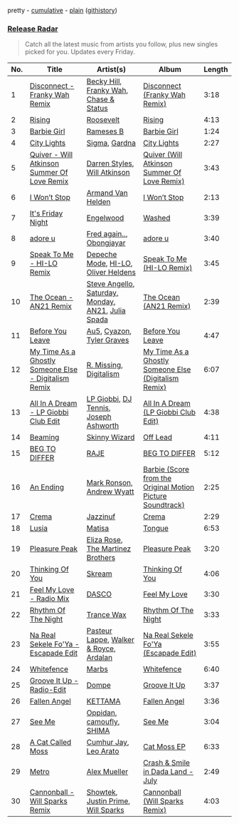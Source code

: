 pretty - [cumulative](/playlists/cumulative/Release%20Radar.md) - [plain](/playlists/plain/37i9dQZEVXbsudmxBFKW7G) ([githistory](https://github.githistory.xyz/vitokorn/spotify-playlist-archive/blob/master/playlists/plain/37i9dQZEVXbsudmxBFKW7G))

### [Release Radar](https://open.spotify.com/playlist/37i9dQZEVXbsudmxBFKW7G)

> Catch all the latest music from artists you follow, plus new singles picked for you. Updates every Friday.

| No. | Title | Artist(s) | Album | Length |
|---|---|---|---|---|
| 1 | [Disconnect - Franky Wah Remix](https://open.spotify.com/track/3HFL5MeQNUzWkoluSbqB8p) | [Becky Hill](https://open.spotify.com/artist/4EPJlUEBy49EX1wuFOvtjK), [Franky Wah](https://open.spotify.com/artist/3IG3Ub4ra8AuSxCFDVkVco), [Chase & Status](https://open.spotify.com/artist/3jNkaOXasoc7RsxdchvEVq) | [Disconnect (Franky Wah Remix)](https://open.spotify.com/album/63dZNXv0CWMfimY0Fj75Z3) | 3:18 |
| 2 | [Rising](https://open.spotify.com/track/7xN80kFvkkSMtDu57pZ29w) | [Roosevelt](https://open.spotify.com/artist/4AQrqVz6BYwy29iMxcGtx7) | [Rising](https://open.spotify.com/album/7lvWOiTh8oMtOldgbB4EWi) | 4:13 |
| 3 | [Barbie Girl](https://open.spotify.com/track/40NjU5RfQyTFPO2NMIw9bE) | [Rameses B](https://open.spotify.com/artist/06EfEcjc0vdvI6VNL0soIO) | [Barbie Girl](https://open.spotify.com/album/7ozeAO7UpmVoaj4EHo6TGv) | 1:24 |
| 4 | [City Lights](https://open.spotify.com/track/6jJNiNyWspgKLVwe9vhHsc) | [Sigma](https://open.spotify.com/artist/01pKrlgPJhm5dB4lneYAqS), [Gardna](https://open.spotify.com/artist/4thIP9ruwthrnBaBU9Wz8U) | [City Lights](https://open.spotify.com/album/1vozxbiPOwTB8r7rhX1015) | 2:27 |
| 5 | [Quiver - Will Atkinson Summer Of Love Remix](https://open.spotify.com/track/7F49P0UZYnQWcwPqUiWBOz) | [Darren Styles](https://open.spotify.com/artist/2gZzTzeACSwFqkMroVxmnm), [Will Atkinson](https://open.spotify.com/artist/5FXLHhKgStv36wfwXMhTWt) | [Quiver (Will Atkinson Summer Of Love Remix)](https://open.spotify.com/album/2odA7O2smqsayIghpdUPxM) | 3:43 |
| 6 | [I Won’t Stop](https://open.spotify.com/track/56aXtU4yNbdkefmS45r0CW) | [Armand Van Helden](https://open.spotify.com/artist/3cQA9WH8liZfeja1DxcDYE) | [I Won’t Stop](https://open.spotify.com/album/02tzGyk5oaHG89e5FwgRRi) | 2:13 |
| 7 | [It's Friday Night](https://open.spotify.com/track/6CYMdChBOA0lE0j8l6VDS7) | [Engelwood](https://open.spotify.com/artist/7rgCh0Go1ezmcV75kXQM2T) | [Washed](https://open.spotify.com/album/4S3qBztgMYLnQrQZmmSoOR) | 3:39 |
| 8 | [adore u](https://open.spotify.com/track/3YgtkOxZsTuaZdL8McA1FQ) | [Fred again..](https://open.spotify.com/artist/4oLeXFyACqeem2VImYeBFe), [Obongjayar](https://open.spotify.com/artist/6l7R1jntPahGxwJt7Tky8h) | [adore u](https://open.spotify.com/album/7K3BWpksmH4L7BoqUdhZrL) | 3:40 |
| 9 | [Speak To Me - HI-LO Remix](https://open.spotify.com/track/3l6EYiI1qc6tMCZ3ACU3bG) | [Depeche Mode](https://open.spotify.com/artist/762310PdDnwsDxAQxzQkfX), [HI-LO](https://open.spotify.com/artist/0ETJQforv5OXgDgidQv9qd), [Oliver Heldens](https://open.spotify.com/artist/5nki7yRhxgM509M5ADlN1p) | [Speak To Me (HI-LO Remix)](https://open.spotify.com/album/46xiRR85sqnTRCWmQx4IDa) | 3:45 |
| 10 | [The Ocean - AN21 Remix](https://open.spotify.com/track/75hzpFYuH5UIrkvrxFIliO) | [Steve Angello](https://open.spotify.com/artist/4FqPRilb0Ja0TKG3RS3y4s), [Saturday, Monday](https://open.spotify.com/artist/4ChtTBF8lU2YYsuoTrquYn), [AN21](https://open.spotify.com/artist/3wPBMtzFP84b7UN786Sxhn), [Julia Spada](https://open.spotify.com/artist/0GtgBnMAiOhU6MebyAB0V2) | [The Ocean (AN21 Remix)](https://open.spotify.com/album/6Z55Ajz4ZWxWjE2upY8n4J) | 2:39 |
| 11 | [Before You Leave](https://open.spotify.com/track/5tkIlZJ0rIGFpNg0q94H10) | [Au5](https://open.spotify.com/artist/40WIa01eubnEVkxUHeDZyF), [Cyazon](https://open.spotify.com/artist/7yiGQoPOHVrr5LGKf5VwP8), [Tyler Graves](https://open.spotify.com/artist/5bFKudtw20QjmAFeA1hBLq) | [Before You Leave](https://open.spotify.com/album/2Kl375ovgfhqoKTEzbb7es) | 4:47 |
| 12 | [My Time As a Ghostly Someone Else - Digitalism Remix](https://open.spotify.com/track/2tdj62cWEqXipv6zqPH8lW) | [R. Missing](https://open.spotify.com/artist/4EVSMYb2zBDoSHSGEqeztu), [Digitalism](https://open.spotify.com/artist/2fBURuq7FrlH6z5F92mpOl) | [My Time As a Ghostly Someone Else (Digitalism Remix)](https://open.spotify.com/album/7ghH664mCMjYBiMXBrlNox) | 6:07 |
| 13 | [All In A Dream - LP Giobbi Club Edit](https://open.spotify.com/track/0Sezv2khtojSuEBeM1WRJK) | [LP Giobbi](https://open.spotify.com/artist/3oKnyRhYWzNsTiss5n4Z1J), [DJ Tennis](https://open.spotify.com/artist/6vJvFV1A2CpT8s5B1oUN6t), [Joseph Ashworth](https://open.spotify.com/artist/7CpmbhzkL9uT1D9nhckTxB) | [All In A Dream (LP Giobbi Club Edit)](https://open.spotify.com/album/5dH9IPXKnOoeT5h8GNfWcx) | 4:38 |
| 14 | [Beaming](https://open.spotify.com/track/44iLbniCynfE4PstcwM9V4) | [Skinny Wizard](https://open.spotify.com/artist/3PiTN9j107tsoTAAtAgY0a) | [Off Lead](https://open.spotify.com/album/7E4csJjesp97UanXEhuZiV) | 4:11 |
| 15 | [BEG TO DIFFER](https://open.spotify.com/track/2Cdweay8GsGCFE8qdM7E3o) | [RAJE](https://open.spotify.com/artist/2dPCWh9rFrw0MyUSr3sEyQ) | [BEG TO DIFFER](https://open.spotify.com/album/6vk2dpaY4Cdta2u582Czqg) | 5:12 |
| 16 | [An Ending](https://open.spotify.com/track/1hBu3r5PI7aO7UtUFC7258) | [Mark Ronson](https://open.spotify.com/artist/3hv9jJF3adDNsBSIQDqcjp), [Andrew Wyatt](https://open.spotify.com/artist/4TpW7t4Cz0RG1gOEU6EcUm) | [Barbie (Score from the Original Motion Picture Soundtrack)](https://open.spotify.com/album/5zaVq7C2Fb9ydqg1SU9qFy) | 2:25 |
| 17 | [Crema](https://open.spotify.com/track/7IvvJS3KzogD6hbjS8ucN2) | [Jazzinuf](https://open.spotify.com/artist/6rJ1GwtHin2BJbKLuNn9pi) | [Crema](https://open.spotify.com/album/5eUGVHoI5xxapnhCk3I2Qu) | 2:29 |
| 18 | [Lusia](https://open.spotify.com/track/5ueaoHGeptYhHnd6lxXg5Z) | [Matisa](https://open.spotify.com/artist/18YBSDKYgR6so2I94gqUQ9) | [Tongue](https://open.spotify.com/album/0MkmGLOt30qLXDQRNf5S2s) | 6:53 |
| 19 | [Pleasure Peak](https://open.spotify.com/track/0p4gPitg46gAPG3IdJvW5d) | [Eliza Rose](https://open.spotify.com/artist/4XC335ouK6pXyq4QiIb8bP), [The Martinez Brothers](https://open.spotify.com/artist/7B1LLuCQk13H4Mb6CFBftU) | [Pleasure Peak](https://open.spotify.com/album/3myfX09GyHOpYaDN0AlHFY) | 3:20 |
| 20 | [Thinking Of You](https://open.spotify.com/track/1djmOSNroaNR082fxvnMDZ) | [Skream](https://open.spotify.com/artist/2jbP92oFLWqPqogflK1wlW) | [Thinking Of You](https://open.spotify.com/album/0fptX7Zh1j3K0ogKtZ9WKH) | 4:06 |
| 21 | [Feel My Love - Radio Mix](https://open.spotify.com/track/7tHe7qQIJBzmCLfCpVKKW2) | [DASCO](https://open.spotify.com/artist/1uWXQVDLruQwFEaGtQeWuc) | [Feel My Love](https://open.spotify.com/album/5zlt0DdrDHjASYGOTpC2aw) | 3:30 |
| 22 | [Rhythm Of The Night](https://open.spotify.com/track/6OFJOpzi9xZrm3eEJE1SIG) | [Trance Wax](https://open.spotify.com/artist/28Rn5KfDspTUHLpPfPF8EE) | [Rhythm Of The Night](https://open.spotify.com/album/2O1mDByoHcWrsABgAvCzwU) | 3:33 |
| 23 | [Na Real Sekele Fo'Ya - Escapade Edit](https://open.spotify.com/track/2F5ndth7ODtTzHC6X2JZb9) | [Pasteur Lappe](https://open.spotify.com/artist/3RDxL9p4jBPGdoaKVcD2Ff), [Walker & Royce](https://open.spotify.com/artist/1lAwVq9MxNJkB0dEY6xNoV), [Ardalan](https://open.spotify.com/artist/21j2G9IPn9QLHII7faCOsw) | [Na Real Sekele Fo'Ya (Escapade Edit)](https://open.spotify.com/album/5ET0JlLNA0IdvwQIzSBjnC) | 3:55 |
| 24 | [Whitefence](https://open.spotify.com/track/5aTJCIqSMjJeIfyqU9ZIPF) | [Marbs](https://open.spotify.com/artist/4XFeqUra2PvHDnjxKNATB9) | [Whitefence](https://open.spotify.com/album/0CmisYhh8J17BEwywzTWV5) | 6:40 |
| 25 | [Groove It Up - Radio-Edit](https://open.spotify.com/track/6TX8ZxZRwGIpxSaMQMRJxI) | [Dompe](https://open.spotify.com/artist/6izT1rIpURdkh4cjgsileU) | [Groove It Up](https://open.spotify.com/album/5kVt5OxMsyzpuWfmHN3O0O) | 3:37 |
| 26 | [Fallen Angel](https://open.spotify.com/track/0PEM0eVuUJxhUA03Cjl0zC) | [KETTAMA](https://open.spotify.com/artist/3an9rnsXKPCAMlZgH4A0n4) | [Fallen Angel](https://open.spotify.com/album/2Wl0oj1KwfXL9WFJ5VdhPw) | 3:36 |
| 27 | [See Me](https://open.spotify.com/track/2VXRVqJ02WMnUlxTvwdtoz) | [Oppidan](https://open.spotify.com/artist/338p7qzZTDJSHJzSjIZMFK), [camoufly](https://open.spotify.com/artist/6ZmJg6NCjGmRgC2GEI86pQ), [SHIMA](https://open.spotify.com/artist/5DIqscCDlSKeas54ucF9SI) | [See Me](https://open.spotify.com/album/7AfLC7I27rL70s7HFOmX3O) | 3:04 |
| 28 | [A Cat Called Moss](https://open.spotify.com/track/1myWI4l7tSjSum84ugUtYl) | [Cumhur Jay](https://open.spotify.com/artist/7txlAWSy8o906BRJlynVuJ), [Leo Arato](https://open.spotify.com/artist/3cFF0ZPI6y4nTcRk27PWBD) | [Cat Moss EP](https://open.spotify.com/album/34LftqFETY29aU9Lagl6q4) | 6:33 |
| 29 | [Metro](https://open.spotify.com/track/7IsdnZeiVI8iM1B5ofDHR7) | [Alex Mueller](https://open.spotify.com/artist/6hPJjDkls4G9H1nRUqBPGS) | [Crash & Smile in Dada Land - July](https://open.spotify.com/album/353QJybCSXHUQnsXd6DtqM) | 2:49 |
| 30 | [Cannonball - Will Sparks Remix](https://open.spotify.com/track/4wRKAezWo1oLA0g2fw0XE9) | [Showtek](https://open.spotify.com/artist/3gk0OYeLFWYupGFRHqLSR7), [Justin Prime](https://open.spotify.com/artist/0TFdkHvlyUVl9zrb4seHxJ), [Will Sparks](https://open.spotify.com/artist/1u7OVFmWah4wQhOPIbUb8U) | [Cannonball (Will Sparks Remix)](https://open.spotify.com/album/5zaayiAD6wljfJTYmS33A8) | 4:03 |